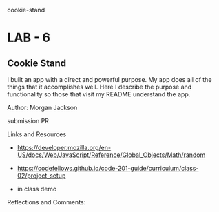 cookie-stand

# LAB - 6

## Cookie Stand

I built an app with a direct and powerful purpose. My app does all of the things that it accomplishes well. Here I describe the purpose and functionality so those that visit my README understand the app.

Author: Morgan Jackson

submission PR

Links and Resources

* https://developer.mozilla.org/en-US/docs/Web/JavaScript/Reference/Global_Objects/Math/random

* https://codefellows.github.io/code-201-guide/curriculum/class-02/project_setup


* in class demo

Reflections and Comments:

